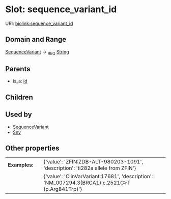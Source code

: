 
# Slot: sequence_variant_id




URI: [biolink:sequence_variant_id](https://w3id.org/biolink/vocab/sequence_variant_id)


## Domain and Range

[SequenceVariant](SequenceVariant.md) ->  <sub>REQ</sub>
 [String](types/String.md)

## Parents

 *  is_a: [id](id.md)

## Children


## Used by

 * [SequenceVariant](SequenceVariant.md)
 * [Snv](Snv.md)

## Other properties

|  |  |  |
| --- | --- | --- |
| **Examples:** | | {'value': 'ZFIN:ZDB-ALT-980203-1091', 'description': 'ti282a allele from ZFIN'} |
|  | | {'value': 'ClinVarVariant:17681', 'description': 'NM_007294.3(BRCA1):c.2521C>T (p.Arg841Trp)'} |

